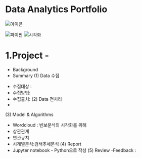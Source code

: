 # Data Analytics Portfolio
![아이콘](https://cdn.iconscout.com/icon/premium/png-256-thumb/data-analysis-1565652-1327717.png)

![파이썬](https://user-images.githubusercontent.com/89245616/179816812-c8e02d59-5c54-404f-9b44-3106d68dd5cc.png) ![시각화](https://user-images.githubusercontent.com/89245616/179816812-c8e02d59-5c54-404f-9b44-3106d68dd5cc.png)

# 1.Project -

* Background
* Summary
 (1) Data 수집
 - 수집대상 : 
 - 수집방법:
 - 수집출처:
 (2) Data 전처리
 -
 
 (3) Model & Algorithms
 - Wordcloud : 빈보분석의 시각화를 위해
 - 상관관계
 - 연관규치
 - 시계열분석:검색추세분석
 (4) Report
 - Jupyter notebook - Python으로 작성
 (5) Review
 -Feedback :
